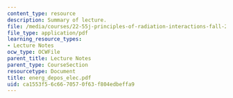 ```yaml
---
content_type: resource
description: Summary of lecture.
file: /media/courses/22-55j-principles-of-radiation-interactions-fall-2004/ca1553f56c6670570f63f804edbeffa9_energ_depos_elec.pdf
file_type: application/pdf
learning_resource_types:
- Lecture Notes
ocw_type: OCWFile
parent_title: Lecture Notes
parent_type: CourseSection
resourcetype: Document
title: energ_depos_elec.pdf
uid: ca1553f5-6c66-7057-0f63-f804edbeffa9
---
```

